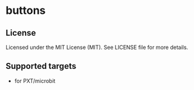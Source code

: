 # buttons

## License

Licensed under the MIT License (MIT). See LICENSE file for more details.

## Supported targets

- for PXT/microbit
